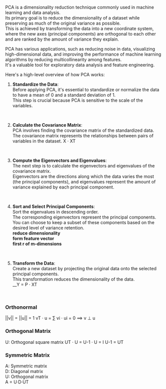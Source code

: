 PCA is a dimensionality reduction technique commonly used in machine learning and data analysis.  
Its primary goal is to reduce the dimensionality of a dataset while preserving as much of the original variance as possible.  
This is achieved by transforming the data into a new coordinate system, where the new axes (principal components) are orthogonal to each other and are ranked by the amount of variance they explain.


PCA has various applications, such as reducing noise in data, visualizing high-dimensional data, and improving the performance of machine learning algorithms by reducing multicollinearity among features.  
It's a valuable tool for exploratory data analysis and feature engineering.

Here's a high-level overview of how PCA works:

1. **Standardize the Data**:  
Before applying PCA, it's essential to standardize or normalize the data to have a mean of 0 and a standard deviation of 1.  
This step is crucial because PCA is sensitive to the scale of the variables.

<br>

2. **Calculate the Covariance Matrix**:   
PCA involves finding the covariance matrix of the standardized data.   
The covariance matrix represents the relationships between pairs of variables in the dataset.
X · XT

<br>

3. **Compute the Eigenvectors and Eigenvalues**:  
The next step is to calculate the eigenvectors and eigenvalues of the covariance matrix.  
Eigenvectors are the directions along which the data varies the most (the principal components), and eigenvalues represent the amount of variance explained by each principal component.

<br>

4. **Sort and Select Principal Components**:  
Sort the eigenvalues in descending order.  
The corresponding eigenvectors represent the principal components.  
You can choose to keep a subset of these components based on the desired level of variance retention.  
__reduce dimensionality__  
__form feature vector__  
__first r of m-dimensions__

<br>

5. **Transform the Data**:   
Create a new dataset by projecting the original data onto the selected principal components.  
This transformation reduces the dimensionality of the data.  
__Y = P · XT

<br>

<h3>Orthonormal</h3>
||v|| = ||u|| = 1  
vT · u = ∑ vi · ui = 0 ==> v ⊥ u

<h3>Orthogonal Matrix</h3>
U: Orthogonal square matrix  
UT · U = U-1 · U  =  I  
U-1 = UT


<h3> Symmetric Matrix </h3>
A: Symmetric matrix  <br>
D: Diagonal matrix  <br>
U: Orthogonal matrix  <br>
A = U·D·UT
